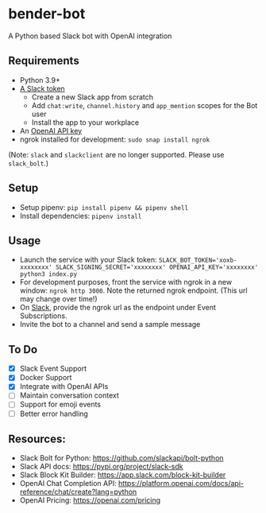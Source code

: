 # bender-bot

A Python based Slack bot with OpenAI integration

## Requirements
- Python 3.9+
- [A Slack token](https://api.slack.com/apps)
	- Create a new Slack app from scratch
	- Add `chat:write`, `channel.history` and `app_mention` scopes for the Bot user
	- Install the app to your workplace
- An [OpenAI API key](https://platform.openai.com/account/api-keys)
- ngrok installed for development: `sudo snap install ngrok`

(Note: `slack` and `slackclient` are no longer supported. Please use `slack_bolt`.)

## Setup
- Setup pipenv: `pip install pipenv && pipenv shell`
- Install dependencies: `pipenv install`

## Usage
- Launch the service with your Slack token: `SLACK_BOT_TOKEN='xoxb-xxxxxxxx' SLACK_SIGNING_SECRET='xxxxxxxx' OPENAI_API_KEY='xxxxxxxx' python3 index.py` 
- For development purposes, front the service with ngrok in a new window: `ngrok http 3000`. Note the returned ngrok endpoint. (This url may change over time!)
- On [Slack](https://api.slack.com/apps), provide the ngrok url as the endpoint under Event Subscriptions.
- Invite the bot to a channel and send a sample message

## To Do
- [x] Slack Event Support
- [x] Docker Support
- [x] Integrate with OpenAI APIs
- [ ] Maintain conversation context
- [ ] Support for emoji events
- [ ] Better error handling

## Resources:
- Slack Bolt for Python: https://github.com/slackapi/bolt-python
- Slack API docs: https://pypi.org/project/slack-sdk
- Slack Block Kit Builder: https://app.slack.com/block-kit-builder
- OpenAI Chat Completion API: https://platform.openai.com/docs/api-reference/chat/create?lang=python
- OpenAI Pricing: https://openai.com/pricing